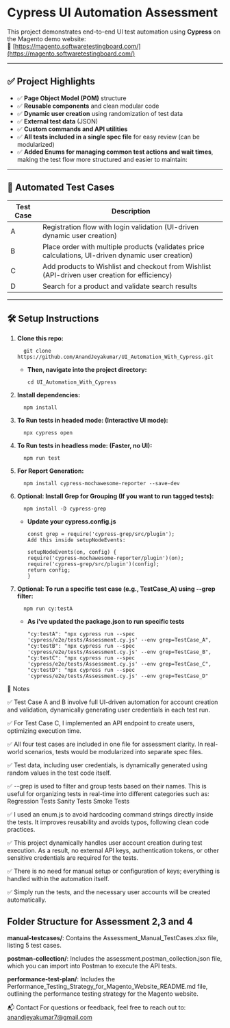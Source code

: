 # Cypress UI Automation Assessment

This project demonstrates end-to-end UI test automation using **Cypress** on the Magento demo website:  
🔗 [https://magento.softwaretestingboard.com/](https://magento.softwaretestingboard.com/)

---

## ✅ Project Highlights

- ✅ **Page Object Model (POM)** structure
- ✅ **Reusable components** and clean modular code
- ✅ **Dynamic user creation** using randomization of test data
- ✅ **External test data** (JSON)
- ✅ **Custom commands and API utilities**
- ✅ **All tests included in a single spec file** for easy review (can be modularized)
- ✅ **Added Enums for managing common test actions and wait times**, making the test flow more structured and easier to maintain:

---

## 🧪 Automated Test Cases

| Test Case | Description |
|----------|-------------|
| A | Registration flow with login validation (UI-driven dynamic user creation) |
| B | Place order with multiple products (validates price calculations, UI-driven dynamic user creation) |
| C | Add products to Wishlist and checkout from Wishlist (API-driven user creation for efficiency) |
| D | Search for a product and validate search results |

---

## 🛠️ Setup Instructions

1. **Clone this repo:**

         git clone https://github.com/AnandJeyakumar/UI_Automation_With_Cypress.git
      - **Then, navigate into the project directory:**

         	cd UI_Automation_With_Cypress
   
2. **Install dependencies:**

         npm install

3. **To Run tests in headed mode: (Interactive UI mode):**

         npx cypress open

3. **To Run tests in headless mode: (Faster, no UI):**

         npm run test

4. **For Report Generation:**
   
         npm install cypress-mochawesome-reporter --save-dev

5. **Optional: Install Grep for Grouping (If you want to run tagged tests):**
   
         npm install -D cypress-grep

      - **Update your cypress.config.js**

            const grep = require('cypress-grep/src/plugin');
            Add this inside setupNodeEvents:

            setupNodeEvents(on, config) {
            require('cypress-mochawesome-reporter/plugin')(on);
            require('cypress-grep/src/plugin')(config);   
            return config;
            }

6. **Optional: To run a specific test case (e.g., TestCase_A) using --grep filter:**
               
         npm run cy:testA

      - **As i've updated the package.json to run specific tests**

            "cy:testA": "npx cypress run --spec 'cypress/e2e/tests/Assessment.cy.js' --env grep=TestCase_A",
            "cy:testB": "npx cypress run --spec 'cypress/e2e/tests/Assessment.cy.js' --env grep=TestCase_B",
            "cy:testC": "npx cypress run --spec 'cypress/e2e/tests/Assessment.cy.js' --env grep=TestCase_C",
            "cy:testD": "npx cypress run --spec 'cypress/e2e/tests/Assessment.cy.js' --env grep=TestCase_D"


📌 Notes

✅ Test Case A and B involve full UI-driven automation for account creation and validation, dynamically generating user credentials in each test run.

✅ For Test Case C, I implemented an API endpoint to create users, optimizing execution time.

✅ All four test cases are included in one file for assessment clarity. In real-world scenarios, tests would be modularized into separate spec files.

✅ Test data, including user credentials, is dynamically generated using random values in the test code itself.

✅ --grep is used to filter and group tests based on their names. This is useful for organizing tests in real-time into different categories such as:
        Regression Tests
        Sanity Tests
        Smoke Tests

✅ I used an enum.js to avoid hardcoding command strings directly inside the tests. It improves reusability and avoids typos, following clean code practices.

✅ This project dynamically handles user account creation during test execution. As a result, no external API keys, authentication tokens, or other sensitive credentials are required for the tests.

✅ There is no need for manual setup or configuration of keys; everything is handled within the automation itself.

✅ Simply run the tests, and the necessary user accounts will be created automatically.


## Folder Structure for Assessment 2,3 and 4

**manual-testcases/**: Contains the Assessment_Manual_TestCases.xlsx file, listing 5 test cases.

**postman-collection/**: Includes the assessment.postman_collection.json file, which you can import into Postman to execute the API tests.

**performance-test-plan/**: Includes the Performance_Testing_Strategy_for_Magento_Website_README.md file, outlining the performance testing strategy for the Magento website.




📬 Contact
For questions or feedback, feel free to reach out to:
anandjeyakumar7@gmail.com
